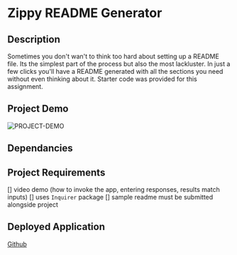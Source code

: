 # Zippy README Generator


## Description
Sometimes you don't wan't to think too hard about setting up a README file. Its the simplest part of the process but also the most lackluster. In just a few clicks you'll have a README generated with all the sections you need without even thinking about it. Starter code was provided for this assignment.

## Project Demo
![PROJECT-DEMO](demo-video-goes-here)

## Dependancies

## Project Requirements
[] video demo (how to invoke the app, entering responses, results match inputs)
[] uses `Inquirer` package
[] sample readme must be submitted alongside project

## Deployed Application
[Github](https://github.com/njacques47/zippy-readme)